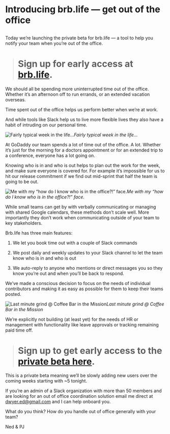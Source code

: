 
# Introducing brb.life — get out of the office

## 

Today we’re launching the private beta for brb.life — a tool to help you notify your team when you’re out of the office.
> # Sign up for early access at [brb.life](http://www.brb.life).

We should all be spending more uninterrupted time out of the office. Whether it’s an afternoon off to run errands, or an extended vacation overseas.

Time spent out of the office helps us perform better when we’re at work.

And while tools like Slack help us to live more flexible lives they also have a habit of intruding on our personal time.

![Fairly typical week in the life…](/assets/images/introducing-brb-life-get-out-of-the-office/1*eCTmwmwKL9m8l9RR6jAYNQ.png)*Fairly typical week in the life…*

At GoDaddy our team spends a lot of time out of the office. A lot. Whether it’s just for the morning for a doctors appointment or for an extended trip to a conference, everyone has a lot going on.

Knowing who is in and who is out helps to plan out the work for the week, and make sure everyone is covered for. For example it’s impossible for us to hit our release commitment if we find out mid-sprint that half the team is going to be out.

![Me with my “how do I know who is in the office?!” face.](/assets/images/introducing-brb-life-get-out-of-the-office/1*jRlTdxH82YPGBFzzvEsmMQ.jpeg)*Me with my “how do I know who is in the office?!” face.*

While small teams can get by with verbally communicating or managing with shared Google calendars, these methods don’t scale well. More importantly they don’t work when communicating outside of your team to key stakeholders.

Brb.life has three main features:

1. We let you book time out with a couple of Slack commands

1. We post daily and weekly updates to your Slack channel to let the team know who is in and who is out

1. We auto-reply to anyone who mentions or direct messages you so they know you’re out and when you’ll be back to respond.

We’ve made a conscious decision to focus on the needs of individual contributors and making it as easy as possible for them to keep their teams posted.

![Last minute grind @ Coffee Bar in the Mission](/assets/images/introducing-brb-life-get-out-of-the-office/1*R6LvrOLMFScJtXXrxKs6iQ.jpeg)*Last minute grind @ Coffee Bar in the Mission*

We’re explicitly not building (at least yet) for the needs of HR or management with functionality like leave approvals or tracking remaining paid time off.
> # Sign up to get early access to the [private beta here](http://www.brb.life).

This is a private beta meaning we’ll be slowly adding new users over the coming weeks starting with ~5 tonight.

If you’re an admin of a Slack organization with more than 50 members and are looking for an out of office coordination solution email me direct at dwyer.ed@gmail.com and I can help onboard you.

What do you think? How do you handle out of office generally with your team?

Ned & PJ